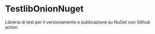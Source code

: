 # TestlibOnionNuget
Libreria di test per il versionamento e publicazione su NuGet con Github action
